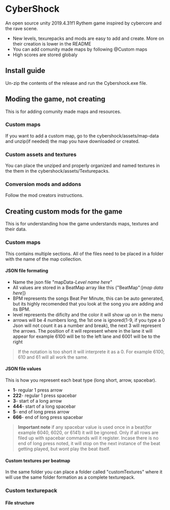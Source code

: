 # CyberShock
An open source unity 2019.4.31f1 Rythem game inspired by cybercore and the rave scene. 
- New levels, texurepacks and mods are easy to add and create. More on their creation is lower in the README
- You can add comunity made maps by following @Custom maps
- High scores are stored globaly

## Install guide
Un-zip the contents of the release and run the Cybershock.exe file.

## Moding the game, not creating
This is for adding comunity made maps and resources.
### Custom maps
If you want to add a custom map, go to the cybershock/assets/map-data and unzip(if needed) the map you have downloaded or created.
### Custom assets and textures
You can place the unziped and properly organized and named textures in the them in the cybershock/assets/Texturepacks.
### Conversion mods and addons
Follow the mod creators instructions.

## Creating custom mods for the game
This is for understanding how the game understands maps, textures and their data. 
### Custom maps
This contains multiple sections. All of the files need to be placed in a folder with the name of the map collection.
#### JSON file formating
- Name the json file "mapData-*Level name here*"
- All values are stored in a BeatMap array like this {"BeatMap":[*map data here*]}
- BPM represents the songs Beat Per Minute, this can be auto generated, but its highly recomended that you look at the song you are adding and its BPM.
- level represents the dificlty and the color it will show up on in the menu
- arrows will be 4 numbers long, the 1st one is ignored(1-9, if you type a 0 Json will not count it as a number and break), the next 3 will represent the arrows. The position of it will represent where in the lane it will appear for example 6100 will be to the left lane and 6001 will be to the right
> If the notation is too short it will interprete it as a 0. For example 6100, 610 and 61 will all work the same.

#### JSON file values
This is how you represent each beat type (long short, arrow, spacebar).
- **1**- regular 1 press arrow
- **222**- regular 1 press spacebar
- **3**- start of a long arrow
- **444**- start of a long spacebar
- **5**- end of long press arrow
- **666**- end of long press spacebar
> **Important note** if any spacebar value is used once in a beat(for example 6040, 6020, or 6141) it will be ignored. Only if all rows are filed up with spacebar commands will it register.
> Incase there is no end of long press noted, it will stop on the next instance of the beat getting played, but wont play the beat itself.

#### Custom textures per beatmap
In the same folder you can place a folder called "customTextures" where it will use the same folder formation as a complete texturepack.

### Custom texturepack
#### File structure
